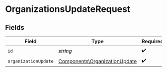 # OrganizationsUpdateRequest


## Fields

| Field                                                                          | Type                                                                           | Required                                                                       | Description                                                                    |
| ------------------------------------------------------------------------------ | ------------------------------------------------------------------------------ | ------------------------------------------------------------------------------ | ------------------------------------------------------------------------------ |
| `id`                                                                           | *string*                                                                       | :heavy_check_mark:                                                             | N/A                                                                            |
| `organizationUpdate`                                                           | [Components\OrganizationUpdate](../../Models/Components/OrganizationUpdate.md) | :heavy_check_mark:                                                             | N/A                                                                            |